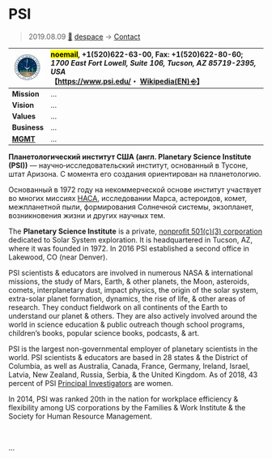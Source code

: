 # PSI
> 2019.08.09 [🚀](../../index/index.md) [despace](../index.md) → [Contact](../contact.md)

|[![](../f/con/p/psi_logo1_thumb.jpg)](../f/con/p/psi_logo1.png)|<mark>noemail</mark>, +1(520)622-63-00, Fax: +1(520)622-80-60;<br> *1700 East Fort Lowell, Suite 106, Tucson, AZ 85719-2395, USA*<br> 【<https://www.psi.edu/>・ [Wikipedia(EN) ⎆](https://en.wikipedia.org/wiki/Planetary_Science_Institute)】|
|:--|:--|
|**Mission**|…|
|**Vision**|…|
|**Values**|…|
|**Business**|…|
|**[MGMT](../mgmt.md)**|…|

**Планетологический институт США (англ. Planetary Science Institute (PSI))** — научно‑исследовательский институт, основанный в Тусоне, штат Аризона. C момента его создания ориентирован на планетологию.

Основанный в 1972 году на некоммерческой основе институт участвует во многих миссиях [НАСА](nasa.md), исследовании Марса, астероидов, комет, межпланетной пыли, формирования Солнечной системы, экзопланет, возникновения жизни и других научных тем.

The **Planetary Science Institute** is a private, [nonprofit 501(c)(3) corporation](../nonprof_org.md) dedicated to Solar System exploration. It is headquartered in Tucson, AZ, where it was founded in 1972. In 2016 PSI established a second office in Lakewood, CO (near Denver).

PSI scientists & educators are involved in numerous NASA & international missions, the study of Mars, Earth, & other planets, the Moon, asteroids, comets, interplanetary dust, impact physics, the origin of the solar system, extra-solar planet formation, dynamics, the rise of life, & other areas of research. They conduct fieldwork on all continents of the Earth to understand our planet & others. They are also actively involved around the world in science education & public outreach though school programs, children’s books, popular science books, podcasts, & art.

PSI is the largest non-governmental employer of planetary scientists in the world.  PSI scientists & educators are based in 28 states & the District of Columbia, as well as Australia, Canada, France, Germany, Ireland, Israel, Latvia, New Zealand, Russia, Serbia, & the United Kingdom. As of 2018, 43 percent of PSI [Principal Investigators](../principal_investigator.md) are women.

In 2014, PSI was ranked 20th in the nation for workplace efficiency & flexibility among US corporations by the Families & Work Institute & the Society for Human Resource Management.

<p style="page-break-after:always"> </p>

…
